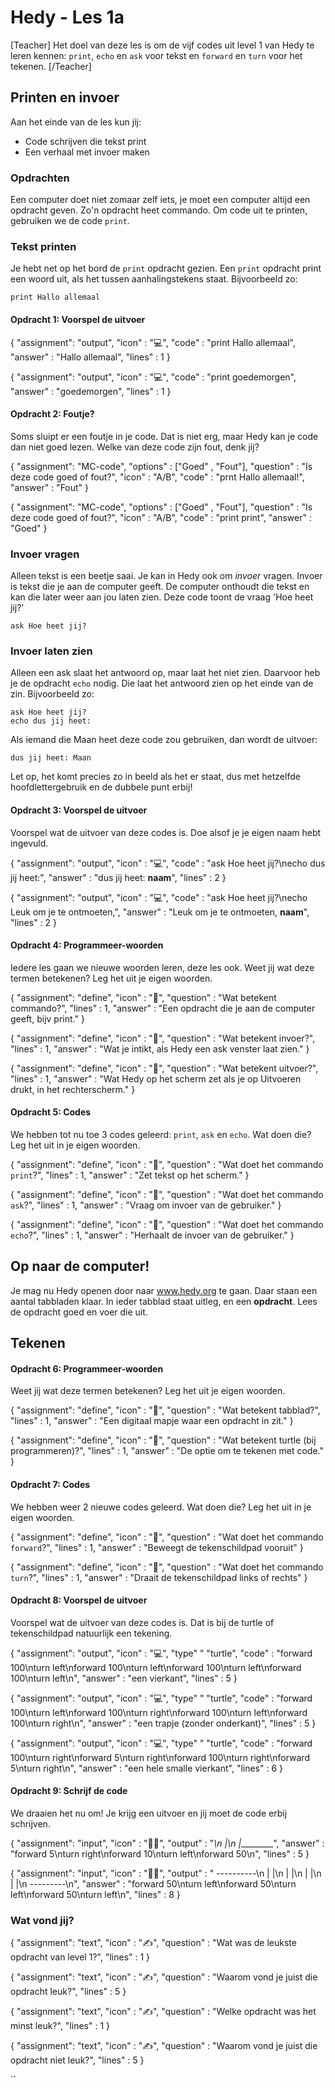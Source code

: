 # Hedy - Les 1a

[Teacher] Het doel van deze les is om de vijf codes uit level 1 van Hedy te leren kennen: `print`, `echo` en `ask` voor tekst en `forward` en `turn` voor het tekenen. [/Teacher]

## Printen en invoer

Aan het einde van de les kun jij:

* Code schrijven die tekst print
* Een verhaal met invoer maken

### Opdrachten
Een computer doet niet zomaar zelf iets, je moet een computer altijd een opdracht geven. Zo'n opdracht heet commando. Om code uit te printen, gebruiken we de code `print`.

### Tekst printen

Je hebt net op het bord de `print` opdracht gezien. 
Een `print` opdracht print een woord uit, als het tussen aanhalingstekens staat. Bijvoorbeeld zo:

```hedy
print Hallo allemaal
```

#### Opdracht 1: Voorspel de uitvoer

{
    "assignment": "output",
    "icon"      : "💻",
    "code"      : "print Hallo allemaal",
    "answer"    : "Hallo allemaal",
    "lines"     : 1
}

{
    "assignment": "output",
    "icon"      : "💻",
    "code"      : "print goedemorgen",
    "answer"    : "goedemorgen",
    "lines"     : 1
}



#### Opdracht 2: Foutje?
Soms sluipt er een foutje in je code. Dat is niet erg, maar Hedy kan je code dan niet goed lezen.
Welke van deze code zijn fout, denk jij?

{
    "assignment": "MC-code",
    "options"   : ["Goed" , "Fout"],
    "question"  : "Is deze code goed of fout?",
    "icon"      : "A/B",
    "code"      : "prnt Hallo allemaal!",
    "answer"    : "Fout"
}

{
    "assignment": "MC-code",
    "options"   : ["Goed" , "Fout"],
    "question"  : "Is deze code goed of fout?",
    "icon"      : "A/B",
    "code"      : "print print",
    "answer"    : "Goed"
}



### Invoer vragen

Alleen tekst is een beetje saai. Je kan in Hedy ook om _invoer_ vragen. Invoer is tekst die je aan de computer geeft.
De computer onthoudt die tekst en kan die later weer aan jou laten zien.
Deze code toont de vraag 'Hoe heet jij?'

```hedy
ask Hoe heet jij?
```

### Invoer laten zien

Alleen een ask slaat het antwoord op, maar laat het niet zien. Daarvoor heb je de opdracht `echo` nodig. Die laat het antwoord zien op het einde van de zin.
Bijvoorbeeld zo:

```hedy
ask Hoe heet jij?
echo dus jij heet: 
```

Als iemand die Maan heet deze code zou gebruiken, dan wordt de uitvoer:

```
dus jij heet: Maan
```

Let op, het komt precies zo in beeld als het er staat, dus met hetzelfde hoofdlettergebruik en de dubbele punt erbij!


#### Opdracht 3: Voorspel de uitvoer

Voorspel wat de uitvoer van deze codes is. Doe alsof je je eigen naam hebt ingevuld.

{
    "assignment": "output",
    "icon"      : "💻",
    "code"      : "ask Hoe heet jij?\necho dus jij heet:",
    "answer"    : "dus jij heet: **naam**",
    "lines"     : 2
}

{
    "assignment": "output",
    "icon"      : "💻",
    "code"      : "ask Hoe heet jij?\necho Leuk om je te ontmoeten,",
    "answer"    : "Leuk om je te ontmoeten, **naam**",
    "lines"     : 2
}


#### Opdracht 4: Programmeer-woorden 

Iedere les gaan we nieuwe woorden leren, deze les ook. Weet jij wat deze termen betekenen? Leg het uit je eigen woorden. 

{
    "assignment": "define",
    "icon"      : "📖",
    "question"  : "Wat betekent commando?",
    "lines"     : 1,
    "answer"    : "Een opdracht die je aan de computer geeft, bijv print."
}

{
    "assignment": "define",
    "icon"      : "📖",
    "question"  : "Wat betekent invoer?",
    "lines"     : 1,
    "answer"    : "Wat je intikt, als Hedy een ask venster laat zien."
}

{
    "assignment": "define",
    "icon"      : "📖",
    "question"  : "Wat betekent uitvoer?",
    "lines"     : 1,
    "answer"    : "Wat Hedy op het scherm zet als je op Uitvoeren drukt, in het rechterscherm."
}

#### Opdracht 5: Codes

We hebben tot nu toe 3 codes geleerd: `print`, `ask` en `echo`. Wat doen die? Leg het uit in je eigen woorden. 

{
    "assignment": "define",
    "icon"      : "📖",
    "question"  : "Wat doet het commando `print`?",
    "lines"     : 1,
    "answer"    : "Zet tekst op het scherm."
}

{
    "assignment": "define",
    "icon"      : "📖",
    "question"  : "Wat doet het commando `ask`?",
    "lines"     : 1,
    "answer"    : "Vraag om invoer van de gebruiker."
}

{
    "assignment": "define",
    "icon"      : "📖",
    "question"  : "Wat doet het commando `echo`?",
    "lines"     : 1,
    "answer"    : "Herhaalt de invoer van de gebruiker."
}

## Op naar de computer!

Je mag nu Hedy openen door naar www.hedy.org te gaan. Daar staan een aantal tabbladen klaar.
In ieder tabblad staat uitleg, en een **opdracht**. Lees de opdracht goed en voer die uit.

## Tekenen


#### Opdracht 6: Programmeer-woorden 

Weet jij wat deze termen betekenen? Leg het uit je eigen woorden. 

{
    "assignment": "define",
    "icon"      : "📖",
    "question"  : "Wat betekent tabblad?",
    "lines"     : 1,
    "answer"    : "Een digitaal mapje waar een opdracht in zit."
}

{
    "assignment": "define",
    "icon"      : "📖",
    "question"  : "Wat betekent turtle (bij programmeren)?",
    "lines"     : 1,
    "answer"    : "De optie om te tekenen met code."
}

#### Opdracht 7: Codes

We hebben weer 2 nieuwe codes geleerd. Wat doen die? Leg het uit in je eigen woorden. 

{
    "assignment": "define",
    "icon"      : "📖",
    "question"  : "Wat doet het commando `forward`?",
    "lines"     : 1,
    "answer"    : "Beweegt de tekenschildpad vooruit"
}

{
    "assignment": "define",
    "icon"      : "📖",
    "question"  : "Wat doet het commando `turn`?",
    "lines"     : 1,
    "answer"    : "Draait de tekenschildpad links of rechts"
}


#### Opdracht 8: Voorspel de uitvoer

Voorspel wat de uitvoer van deze codes is. Dat is bij de turtle of tekenschildpad natuurlijk een tekening.

{
    "assignment": "output",
    "icon"      : "💻",
    "type"      " "turtle",
    "code"      : "forward 100\nturn left\nforward 100\nturn left\nforward 100\nturn left\nforward 100\nturn left\n",
    "answer"    : "een vierkant",
    "lines"     : 5
}

{
    "assignment": "output",
    "icon"      : "💻",
    "type"      " "turtle",
    "code"      : "forward 100\nturn left\nforward 100\nturn right\nforward 100\nturn left\nforward 100\nturn right\n",
    "answer"    : "een trapje (zonder onderkant)",
    "lines"     : 5
}

{
    "assignment": "output",
    "icon"      : "💻",
    "type"      " "turtle",
    "code"      : "forward 100\nturn right\nforward 5\nturn right\nforward 100\nturn right\nforward 5\nturn right\n",
    "answer"    : "een hele smalle vierkant",
    "lines"     : 6
}


#### Opdracht 9: Schrijf de code

We draaien het nu om! Je krijg een uitvoer en jij moet de code erbij schrijven.

{
    "assignment": "input",
    "icon"      : "🧑‍💻",
    "output"    : "_\n |\n |_________",
    "answer"    : "forward 5\nturn right\nforward 10\nturn left\nforward 50\n",
    "lines"     : 5
}


{
    "assignment": "input",
    "icon"      : "🧑‍💻",
    "output"    : "
----------\n
|        |\n
|        |\n
|        |\n
|        |\n
---------\n",
    "answer"    : "forward 50\nturn left\nforward 50\nturn left\nforward 50\nturn left\n",
    "lines"     : 8
}



### Wat vond jij?

{
    "assignment": "text",
    "icon"      : "✍️",
    "question"  : "Wat was de leukste opdracht van level 1?",
    "lines"     : 1
}

{
    "assignment": "text",
    "icon"      : "✍️",
    "question"  : "Waarom vond je juist die opdracht leuk?",
    "lines"     : 5
}

{
    "assignment": "text",
    "icon"      : "✍️",
    "question"  : "Welke opdracht was het minst leuk?",
    "lines"     : 1
}

{
    "assignment": "text",
    "icon"      : "✍️",
    "question"  : "Waarom vond je juist die opdracht niet leuk?",
    "lines"     : 5
}


``
